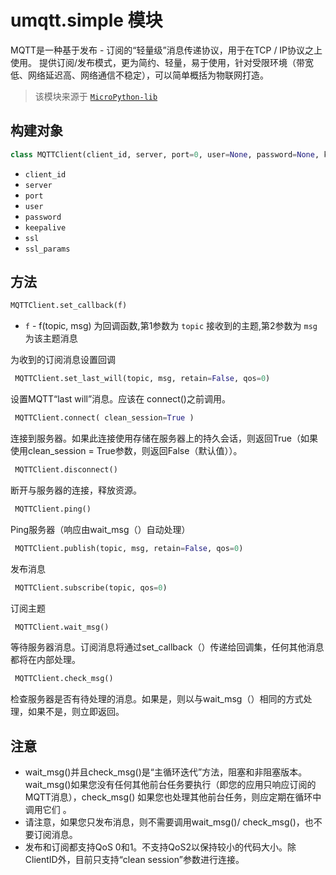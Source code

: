 
umqtt.simple 模块
=========================================

MQTT是一种基于发布 - 订阅的“轻量级”消息传递协议，用于在TCP / IP协议之上使用。
提供订阅/发布模式，更为简约、轻量，易于使用，针对受限环境（带宽低、网络延迟高、网络通信不稳定），可以简单概括为物联网打造。

>该模块来源于 [``MicroPython-lib``](https://github.com/micropython/micropython-lib/tree/master/micropython/umqtt.simple)

构建对象
-------------

```python
class MQTTClient(client_id, server, port=0, user=None, password=None, keepalive=0,ssl=False, ssl_params={})
```
- ``client_id``
- ``server``
- ``port``
- ``user``
- ``password``
- ``keepalive``
- ``ssl``
- ``ssl_params``


方法
----------------

```python
MQTTClient.set_callback(f)
```

- ``f`` - f(topic, msg) 为回调函数,第1参数为 ``topic`` 接收到的主题,第2参数为 ``msg`` 为该主题消息



为收到的订阅消息设置回调

```python
 MQTTClient.set_last_will(topic, msg, retain=False, qos=0)
```

设置MQTT“last will”消息。应该在 connect()之前调用。

```python
 MQTTClient.connect( clean_session=True )
```

连接到服务器。如果此连接使用存储在服务器上的持久会话，则返回True（如果使用clean_session = True参数，则返回False（默认值））。

```python
 MQTTClient.disconnect()
```

断开与服务器的连接，释放资源。

```python
 MQTTClient.ping()
```

Ping服务器（响应由wait_msg（）自动处理）

```python
 MQTTClient.publish(topic, msg, retain=False, qos=0)
```

发布消息

```python
 MQTTClient.subscribe(topic, qos=0)
```

订阅主题

```python
 MQTTClient.wait_msg()
```

等待服务器消息。订阅消息将通过set_callback（）传递给回调集，任何其他消息都将在内部处理。

```python
 MQTTClient.check_msg()
```

检查服务器是否有待处理的消息。如果是，则以与wait_msg（）相同的方式处理，如果不是，则立即返回。


注意
----------------

* wait_msg()并且check_msg()是“主循环迭代”方法，阻塞和非阻塞版本。wait_msg()如果您没有任何其他前台任务要执行（即您的应用只响应订阅的MQTT消息），check_msg() 如果您也处理其他前台任务，则应定期在循环中调用它们 。
* 请注意，如果您只发布消息，则不需要调用wait_msg()/ check_msg()，也不要订阅消息。
* 发布和订阅都支持QoS 0和1。不支持QoS2以保持较小的代码大小。除ClientID外，目前只支持“clean session”参数进行连接。

